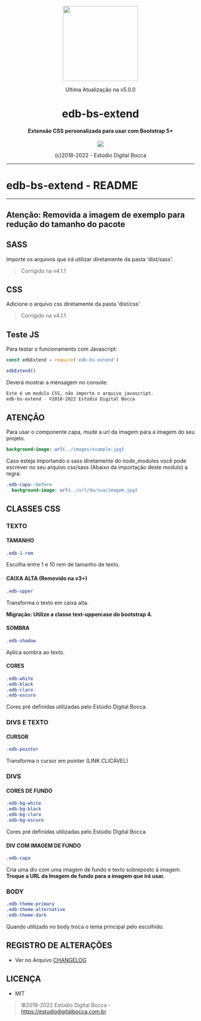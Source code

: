 <p align="center">
  <img src="https://estudiodigitalbocca.com.br/edb-logo.svg" width="200px">
  <p align="center">Ultima Atualização na v5.0.0</p>
  <h1 align="center">edb-bs-extend</h1>
  <h4 align="center">
    Extensão CSS personalizada para usar com Bootstrap 5+
  </h4>
  <p align="center">
    <img src="https://badgen.net/badge/version/v5.0.0/orange">
  </p>
  <p align="center">(c)2018-2022 - Estúdio Digital Bocca</p>
</p>

---

# edb-bs-extend - README

---

## Atenção: Removida a imagem de exemplo para redução do tamanho do pacote

## SASS

Importe os arquivos que irá utilizar diretamente da pasta 'dist/sass'.

> Corrigido na v4.1.1

## CSS

Adicione o arquivo css diretamente da pasta 'dist/css'

> Corrigido na v4.1.1

## Teste JS

Para testar o funcionamento com Javascript:

```javascript
const edbExtend = require('edb-bs-extend')

edbExtend()
```

Deverá mostrar a mensagem no console:

```bash
Este é um modulo CSS, não importe o arquivo javascript.
edb-bs-extend - ©2018-2022 Estúdio Digital Bocca
```

## ATENÇÃO

Para usar o componente capa, mude a url da imagem para a imagem do seu projeto.

```sass
background-image: url(../images/example.jpg)
```

Caso esteja importando o sass diretamente do node_modules você pode escrever no seu arquivo css/sass (Abaixo da importação deste modulo) a regra:

```sass
.edb-capa::before
  background-image: url(../url/da/sua/imagem.jpg)
```

## CLASSES CSS

### TEXTO

#### TAMANHO

```css
.edb-1-rem
```

Escolha entre 1 e 10 rem de tamanho de texto.

#### CAIXA ALTA (Removido na v3+)

```css
.edb-upper
```

Transforma o texto em caixa alta.

**Migração: Utilize a classe text-uppercase do bootstrap 4.**

#### SOMBRA

```css
.edb-shadow
```

Aplica sombra ao texto.

#### CORES

```css
.edb-white
.edb-black
.edb-claro
.edb-escuro
```

Cores pré definidas utilizadas pelo Estúdio Digital Bocca.

### DIVS E TEXTO

#### CURSOR

```css
.edb-pointer
```

Transforma o cursor em pointer (LINK CLICÁVEL)

### DIVS

#### CORES DE FUNDO

```css
.edb-bg-white
.edb-bg-black
.edb-bg-claro
.edb-bg-escuro
```

Cores pré definidas utilizadas pelo Estúdio Digital Bocca.

#### DIV COM IMAGEM DE FUNDO

```css
.edb-capa
```

Cria uma div com uma imagem de fundo e texto sobreposto à imagem.
**Troque a URL da Imagem de fundo para a imagem que irá usar.**

### BODY

```css
.edb-theme-primary
.edb-theme-alternative
.edb-theme-dark
```

Quando utilizado no body troca o tema principal pelo escolhido.

## REGISTRO DE ALTERAÇÕES

- Ver no Arquivo [CHANGELOG](CHANGELOG.md)

## LICENÇA

- MIT

> ©2018-2022 Estúdio Digital Bocca - <https://estudiodigitalbocca.com.br>
